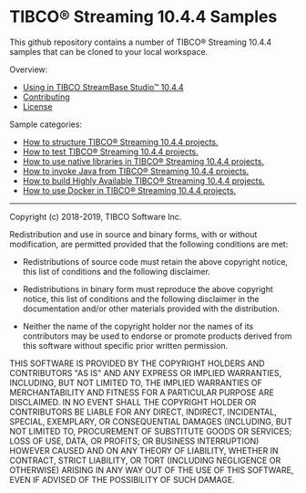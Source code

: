 # TIBCO&reg; Streaming 10.4.4 Samples

This github repository contains a number of TIBCO&reg; Streaming 10.4.4 samples that can be cloned to your local workspace.

Overview:

* [Using in TIBCO StreamBase Studio&trade; 10.4.4](docs/studio.md)
* [Contributing](docs/contributing.md)
* [License](docs/LICENSE)

Sample categories:

* [How to structure TIBCO&reg; Streaming 10.4.4 projects.](structure)
* [How to test TIBCO&reg; Streaming 10.4.4 projects.](testing)
* [How to use native libraries in TIBCO&reg; Streaming 10.4.4 projects.](nativelibrary)
* [How to invoke Java from TIBCO&reg; Streaming 10.4.4 projects.](java)
* [How to build Highly Available TIBCO&reg; Streaming 10.4.4 projects.](highavailability)
* [How to use Docker in TIBCO&reg; Streaming 10.4.4 projects.](docker)

---
Copyright (c) 2018-2019, TIBCO Software Inc.

Redistribution and use in source and binary forms, with or without
modification, are permitted provided that the following conditions are met:

* Redistributions of source code must retain the above copyright notice, this
  list of conditions and the following disclaimer.

* Redistributions in binary form must reproduce the above copyright notice,
  this list of conditions and the following disclaimer in the documentation
  and/or other materials provided with the distribution.

* Neither the name of the copyright holder nor the names of its
  contributors may be used to endorse or promote products derived from
  this software without specific prior written permission.

THIS SOFTWARE IS PROVIDED BY THE COPYRIGHT HOLDERS AND CONTRIBUTORS "AS IS"
AND ANY EXPRESS OR IMPLIED WARRANTIES, INCLUDING, BUT NOT LIMITED TO, THE
IMPLIED WARRANTIES OF MERCHANTABILITY AND FITNESS FOR A PARTICULAR PURPOSE ARE
DISCLAIMED. IN NO EVENT SHALL THE COPYRIGHT HOLDER OR CONTRIBUTORS BE LIABLE
FOR ANY DIRECT, INDIRECT, INCIDENTAL, SPECIAL, EXEMPLARY, OR CONSEQUENTIAL
DAMAGES (INCLUDING, BUT NOT LIMITED TO, PROCUREMENT OF SUBSTITUTE GOODS OR
SERVICES; LOSS OF USE, DATA, OR PROFITS; OR BUSINESS INTERRUPTION) HOWEVER
CAUSED AND ON ANY THEORY OF LIABILITY, WHETHER IN CONTRACT, STRICT LIABILITY,
OR TORT (INCLUDING NEGLIGENCE OR OTHERWISE) ARISING IN ANY WAY OUT OF THE USE
OF THIS SOFTWARE, EVEN IF ADVISED OF THE POSSIBILITY OF SUCH DAMAGE.
